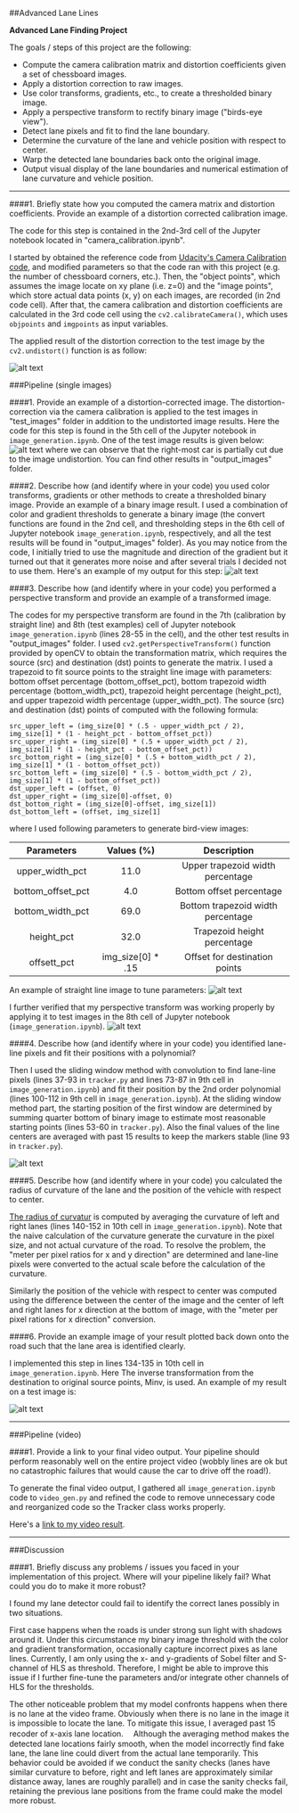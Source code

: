 ##Advanced Lane Lines

**Advanced Lane Finding Project**

The goals / steps of this project are the following:

* Compute the camera calibration matrix and distortion coefficients given a set of chessboard images.
* Apply a distortion correction to raw images.
* Use color transforms, gradients, etc., to create a thresholded binary image.
* Apply a perspective transform to rectify binary image ("birds-eye view").
* Detect lane pixels and fit to find the lane boundary.
* Determine the curvature of the lane and vehicle position with respect to center.
* Warp the detected lane boundaries back onto the original image.
* Output visual display of the lane boundaries and numerical estimation of lane curvature and vehicle position.

[//]: # (Image References)

[image1]: ./output_images/undistort_output_2.png "Undistorted"
[image2]: ./output_images/undistorted_test1.jpg "Road Transformed"
[image3]: ./output_images/binary_test1.jpg "Binary Example"
[image4]: ./output_images/perspective_straight_lines1.jpg "Warp Example"
[image5]: ./output_images/perspective_test5.jpg "Output"
[image6]: ./output_images/line_fit_test2.jpg "Fit Visual"
[image7]: ./output_images/result_test5.jpg "Output"
[video1]: ./output1_tracked.mp4 "Video"

---
####1. Briefly state how you computed the camera matrix and distortion coefficients. Provide an example of a distortion corrected calibration image.

The code for this step is contained in the 2nd-3rd cell of the Jupyter notebook located in "camera_calibration.ipynb".  

I started by obtained the reference code from 
[Udacity's Camera Calibration code](https://github.com/udacity/CarND-Camera-Calibration), and 
modified parameters so that the code ran with this project (e.g. the number of chessboard corners, etc.). 
Then, the "object points", which assumes the image locate on xy plane (i.e. z=0) and the "image points", which 
store actual data points (x, y) on each images, are recorded (in 2nd code cell).
After that, the camera calibration and distortion coefficients are calculated in the 3rd code cell 
using the `cv2.calibrateCamera()`, which uses `objpoints` and `imgpoints` as input variables.

The applied result of the distortion correction to the test image by the `cv2.undistort()` function
is as follow: 

![alt text][image1]

###Pipeline (single images)

####1. Provide an example of a distortion-corrected image.
The distortion-correction via the camera calibration is applied to the test images in
"test_images" folder in addition to the undistorted image results. 
Here the code for this step is found in the 5th cell of the Jupyter notebook in 
`image_generation.ipynb`. One of the test image results is given below:
![alt text][image2]
where we can observe that the right-most car is partially cut due to the image 
undistortion. You can find other results in "output_images" folder.

####2. Describe how (and identify where in your code) you used color transforms, gradients or other methods to create a thresholded binary image.  Provide an example of a binary image result.
I used a combination of color and gradient thresholds to generate a binary image 
(the convert functions are found in the 2nd cell, and thresholding steps in the 6th cell of Jupyter notebook
`image_generation.ipynb`, respectively, and all the test results will be found in "output_images" folder). 
As you may notice from the code, I initially tried to use the magnitude and direction of 
the gradient but it turned out that it generates more noise and after several trials I decided not to use
them. Here's an example of my output for this step:
![alt text][image3]

####3. Describe how (and identify where in your code) you performed a perspective transform and provide an example of a transformed image.

The codes for my perspective transform are found in the 7th (calibration by straight line) and 8th (test examples) cell of Jupyter notebook
`image_generation.ipynb` (lines 28-55 in the cell), and the other test results in "output_images" folder.
I used `cv2.getPerspectiveTransform()` function provided by openCV to obtain 
the transformation matrix, which requires the source (src) and destination (dst) points to
generate the matrix. I used a trapezoid to fit source points to the straight line image
with parameters: bottom offset percentage (bottom_offset_pct),
bottom trapezoid width percentage (bottom_width_pct),
trapezoid height percentage (height_pct), 
and upper trapezoid width percentage (upper_width_pct).
The source (src) and destination (dst) points of computed with the following formula:
```
src_upper_left = (img_size[0] * (.5 - upper_width_pct / 2), img_size[1] * (1 - height_pct - bottom_offset_pct))
src_upper_right = (img_size[0] * (.5 + upper_width_pct / 2), img_size[1] * (1 - height_pct - bottom_offset_pct))
src_bottom_right = (img_size[0] * (.5 + bottom_width_pct / 2), img_size[1] * (1 - bottom_offset_pct))
src_bottom_left = (img_size[0] * (.5 - bottom_width_pct / 2), img_size[1] * (1 - bottom_offset_pct))
dst_upper_left = (offset, 0)
dst_upper_right = (img_size[0]-offset, 0)
dst_bottom_right = (img_size[0]-offset, img_size[1])
dst_bottom_left = (offset, img_size[1]
```
where I used following parameters to generate bird-view images:

| Parameters       | Values (%)      |Description                        |
|:----------------:|:---------------:|:---------------------------------:|
| upper_width_pct  | 11.0            | Upper trapezoid width percentage  |
| bottom_offset_pct|  4.0            | Bottom offset percentage          |
| bottom_width_pct | 69.0            | Bottom trapezoid width percentage |
| height_pct       | 32.0            | Trapezoid height percentage       |
| offsett_pct      |img_size[0] * .15| Offset for destination points     |

An example of straight line image to tune parameters:
![alt text][image4]

I further verified that my perspective transform was working properly by applying it to test 
images in the 8th cell of Jupyter notebook (`image_generation.ipynb`).
![alt text][image5]


####4. Describe how (and identify where in your code) you identified lane-line pixels and fit their positions with a polynomial?

Then I used the sliding window method with convolution to find lane-line pixels
(lines 37-93 in `tracker.py` and lines 73-87 in 9th cell in `image_generation.ipynb`)
and fit their position by the 2nd order polynomial (lines 100-112 in 9th cell in `image_generation.ipynb`). 
At the sliding window method part, the starting position of the 
first window are determined by summing quarter bottom of binary 
image to estimate most reasonable starting points (lines 53-60 in `tracker.py`).
Also the final values of the line centers are averaged with past 15 results
to keep the markers stable (line 93 in `tracker.py`).

![alt text][image6]

####5. Describe how (and identify where in your code) you calculated the radius of curvature of the lane and the position of the vehicle with respect to center.

[The radius of curvatur](http://www.intmath.com/applications-differentiation/8-radius-curvature.php)
 is computed by averaging the curvature of left and right lanes 
(lines 140-152 in 10th cell in `image_generation.ipynb`). Note that the naive calculation of 
the curvature generate the curvature in the pixel size, and not actual curvature of the road.
To resolve the problem, the "meter per pixel ratios for x and y direction" are determined and 
lane-line pixels were converted to the actual scale before the calculation of the curvature.

Similarly the position of the vehicle with respect to center was computed using the difference
between the center of the image and the center of left and right lanes for x direction at 
the bottom of image, with the "meter per pixel rations for x direction" conversion.

####6. Provide an example image of your result plotted back down onto the road such that the lane area is identified clearly.

I implemented this step in lines 134-135 in 10th cell in `image_generation.ipynb`.
Here The inverse transformation from the destination to original source points, Minv, is used.
An example of my result on a test image is:

![alt text][image7]

---

###Pipeline (video)

####1. Provide a link to your final video output.  Your pipeline should perform reasonably well on the entire project video (wobbly lines are ok but no catastrophic failures that would cause the car to drive off the road!).

To generate the final video output, I gathered all `image_generation.ipynb` code to `video_gen.py` and 
refined the code to remove unnecessary code and reorganized code so the Tracker class works properly.

Here's a [link to my video result](./output1_tracked.mp4).


---

###Discussion

####1. Briefly discuss any problems / issues you faced in your implementation of this project.  Where will your pipeline likely fail?  What could you do to make it more robust?

I found my lane detector could fail to identify the correct lanes possibly in two situations.

First case happens when the roads is under strong sun light with shadows around it. 
Under this circumstance my binary image threshold with the color and gradient transformation, occasionally capture incorrect
pixes as lane lines. Currently, I am only using the x- and y-gradients of Sobel filter and S-channel
of HLS as threshold. Therefore, I might be able to improve this issue if I further fine-tune the parameters 
and/or integrate other channels of HLS for the thresholds.

The other noticeable problem that my model confronts happens when there is no lane at 
the video frame. Obviously when there is no lane in the image it is impossible to locate 
the lane. To mitigate this issue, I averaged past 15 recoder of x-axis lane location.　
Although the averaging method makes the detected 
lane locations fairly smooth, when the model incorrectly find fake lane, the lane line could
divert from the actual lane temporarily. This behavior could be avoided if we conduct 
the sanity checks 
(lanes have similar curvature to before, right and left lanes are approximately similar distance away,
lanes are roughly parallel) and in case the sanity checks fail, retaining the previous lane positions 
from the frame could make the model more robust.
